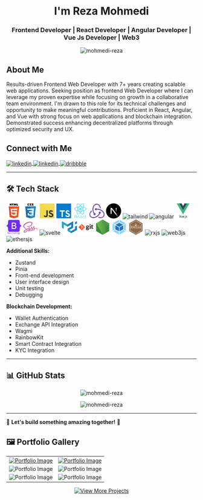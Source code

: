 <h1 align="center">I'm Reza Mohmedi</h1>
<h3 align="center">Frontend Developer | React Developer | Angular Developer | Vue Js Developer | Web3</h3>

<p align="center">
  <img src="https://github-profile-trophy.vercel.app/?username=mohmedi-reza&theme=dracula&margin-w=15&margin-h=15&row=2&column=2" alt="mohmedi-reza" />
  
</p>

## About Me
Results-driven Frontend Web Developer with 7+ years creating scalable web applications. Seeking position as frontend Web Developer where I can leverage my proven expertise while focusing on growth in a collaborative team environment. I'm drawn to this role for its technical challenges and opportunity to make meaningful contributions. Proficient in React, Angular, and Vue with strong focus on web applications and blockchain integration. Demonstrated success enhancing decentralized platforms through optimized security and UX.

## Connect with Me
<p align="left">

  <a href="https://www.linkedin.com/in/mohmedi" target="_blank">
    <img align="center" src="https://raw.githubusercontent.com/rahuldkjain/github-profile-readme-generator/master/src/images/icons/Social/linked-in-alt.svg" alt="linkedin" height="30" width="40" />
  </a>
  
  <a href="https://api.whatsapp.com/send?phone=989160360032" target="_blank">
    <img align="center" src="https://raw.githubusercontent.com/rahuldkjain/github-profile-readme-generator/master/src/images/icons/Social/whatsapp.svg" alt="linkedin" height="30" width="40" />
  </a>

  <a href="https://dribbble.com/mohmedi" target="_blank">
    <img align="center" src="https://raw.githubusercontent.com/rahuldkjain/github-profile-readme-generator/master/src/images/icons/Social/dribbble.svg" alt="dribbble" height="30" width="40" />
  </a>
  
</p>

---

## 🛠️ Tech Stack
<p align="left">
  <img src="https://raw.githubusercontent.com/devicons/devicon/master/icons/html5/html5-original-wordmark.svg" alt="html5" width="40" height="40"/>
  <img src="https://raw.githubusercontent.com/devicons/devicon/master/icons/css3/css3-original-wordmark.svg" alt="css3" width="40" height="40"/>
  <img src="https://raw.githubusercontent.com/devicons/devicon/master/icons/javascript/javascript-original.svg" alt="javascript" width="40" height="40"/>
  <img src="https://raw.githubusercontent.com/devicons/devicon/master/icons/typescript/typescript-original.svg" alt="typescript" width="40" height="40"/>
  <img src="https://raw.githubusercontent.com/devicons/devicon/master/icons/react/react-original-wordmark.svg" alt="react" width="40" height="40"/>
  <img src="https://raw.githubusercontent.com/devicons/devicon/master/icons/redux/redux-original.svg" alt="redux" width="40" height="40"/>
  <img src="https://raw.githubusercontent.com/devicons/devicon/master/icons/nextjs/nextjs-original.svg" alt="nextjs" width="40" height="40"/>
  <img src="https://www.vectorlogo.zone/logos/tailwindcss/tailwindcss-icon.svg" alt="tailwind" width="40" height="40"/>
  <img src="https://angular.io/assets/images/logos/angular/angular.svg" alt="angular" width="40" height="40"/>
  <img src="https://raw.githubusercontent.com/devicons/devicon/master/icons/vuejs/vuejs-original-wordmark.svg" alt="vuejs" width="40" height="40"/>
  <img src="https://raw.githubusercontent.com/devicons/devicon/master/icons/bootstrap/bootstrap-plain-wordmark.svg" alt="bootstrap" width="40" height="40"/>
  <img src="https://raw.githubusercontent.com/devicons/devicon/master/icons/sass/sass-original.svg" alt="sass" width="40" height="40"/>
  <img src="https://upload.wikimedia.org/wikipedia/commons/1/1b/Svelte_Logo.svg" alt="svelte" width="40" height="40"/>
  <img src="https://raw.githubusercontent.com/devicons/devicon/master/icons/materialui/materialui-original.svg" alt="material-ui" width="40" height="40"/>
  <img src="https://raw.githubusercontent.com/devicons/devicon/master/icons/git/git-original-wordmark.svg" alt="git" width="40" height="40"/>
  <img src="https://raw.githubusercontent.com/devicons/devicon/master/icons/nodejs/nodejs-original.svg" alt="nodejs" width="40" height="40"/>
  <img src="https://raw.githubusercontent.com/devicons/devicon/master/icons/webpack/webpack-original.svg" alt="webpack" width="40" height="40"/>
  <img src="https://raw.githubusercontent.com/devicons/devicon/master/icons/mocha/mocha-plain.svg" alt="mocha" width="40" height="40"/>
  <img src="https://rxjs.dev/assets/images/logos/Rx_Logo_S.png" alt="rxjs" width="40" height="40"/>
  <img src="https://seeklogo.com/images/W/web3js-logo-62DEE79B50-seeklogo.com.png" alt="web3js" width="40" height="40"/>
  <img src="https://seeklogo.com/images/E/ethers-logo-D5B86204D1-seeklogo.com.png" alt="ethersjs" width="40" height="40"/>
</p>

<div align="left">
  <p><strong>Additional Skills:</strong></p>
  <ul>
    <li>Zustand</li>
    <li>Pinia</li>
    <li>Front-end development</li>
    <li>User interface design</li>
    <li>Unit testing</li>
    <li>Debugging</li>
  </ul>
  
  <p><strong>Blockchain Development:</strong></p>
  <ul>
    <li>Wallet Authentication</li>
    <li>Exchange API Integration</li>
    <li>Wagmi</li>
    <li>RainbowKit</li>
    <li>Smart Contract Integration</li>
    <li>KYC Integration</li>
  </ul>
</div>

---

## 📊 GitHub Stats
<p align="center">
  <img src="https://github-readme-stats.vercel.app/api?username=mohmedi-reza&show_icons=true&theme=radical" alt="mohmedi-reza" />
</p>
<p align="center">
  <img src="https://github-readme-stats.vercel.app/api/top-langs?username=mohmedi-reza&layout=compact&show_icons=true&theme=radical" alt="mohmedi-reza" />
</p>

---

🚀 **Let's build something amazing together!** 🚀

## 🖼️ Portfolio Gallery
<table>
  <tr>
    <td><a href="https://solwin-beta.vercel.app"><img src="https://cdn.dribbble.com/userupload/42956287/file/original-d6dbabfe22cfe624e4a2f1cb7f3e3cbc.png?resize=1905x944&vertical=center" alt="Portfolio Image" width="100%"/></a></td>
   <td><a href="https://sonicwin-frontend.vercel.app"><img src="https://cdn.dribbble.com/userupload/42956307/file/original-b206ea111cb025937ddedf8848b4ccdf.png?resize=1905x948&vertical=center" alt="Portfolio Image" width="100%"/></a></td>
  </tr>

  <tr>
    <td><img src="https://cdn.dribbble.com/userupload/13272962/file/original-8cbccbbbdccebc42f82b2d86016b6e91.jpg?resize=752x&vertical=center" alt="Portfolio Image" width="100%"/></td>
    <td><img src="https://cdn.dribbble.com/userupload/13265718/file/original-34bc664632a41014bcf12cbc007c456e.jpg?resize=752x&vertical=center" alt="Portfolio Image" width="100%"/></td>
  </tr>
  <tr>
    <td><img src="https://cdn.dribbble.com/userupload/13265619/file/original-ec85d4d1b4296d06036583f819066daa.jpg?resize=752x&vertical=center" alt="Portfolio Image" width="100%"/></td>
    <td><img src="https://cdn.dribbble.com/userupload/13265639/file/original-66ef0e5fc00101cb166a4cf524b096db.jpg?resize=752x&vertical=center" alt="Portfolio Image" width="100%"/></td>
  </tr>
</table>

<p align="center">
  <a href="https://github.com/mohmedi-reza?tab=repositories">
    <img src="https://img.shields.io/badge/-View%20More%20Projects-181717?style=for-the-badge&logo=github&logoColor=white" alt="View More Projects" />
  </a>
</p>
